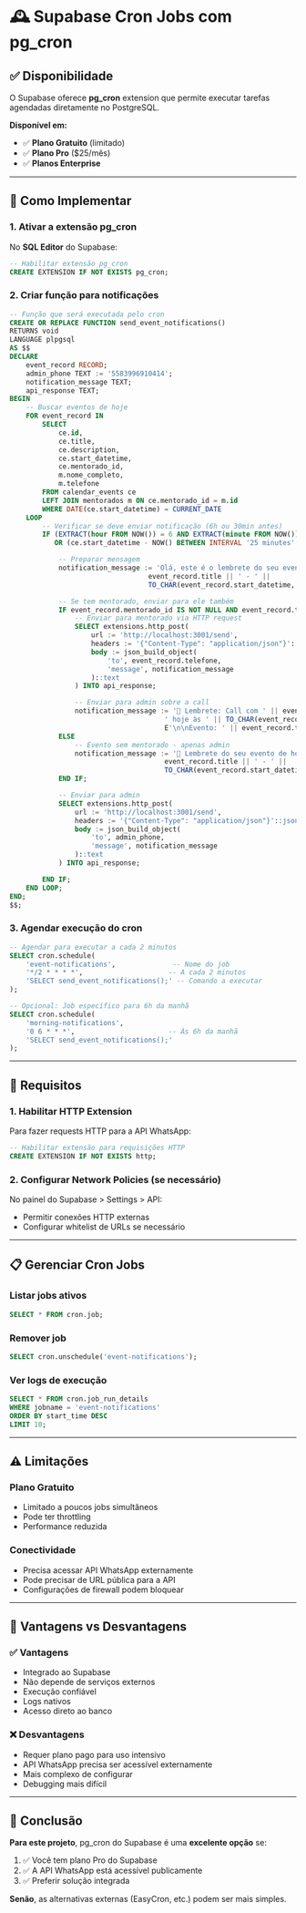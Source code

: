 # 🕰️ Supabase Cron Jobs com pg_cron

## ✅ **Disponibilidade**

O Supabase oferece **pg_cron** extension que permite executar tarefas agendadas diretamente no PostgreSQL.

**Disponível em:**
- ✅ **Plano Gratuito** (limitado)
- ✅ **Plano Pro** ($25/mês)
- ✅ **Planos Enterprise**

---

## 🚀 **Como Implementar**

### **1. Ativar a extensão pg_cron**

No **SQL Editor** do Supabase:

```sql
-- Habilitar extensão pg_cron
CREATE EXTENSION IF NOT EXISTS pg_cron;
```

### **2. Criar função para notificações**

```sql
-- Função que será executada pelo cron
CREATE OR REPLACE FUNCTION send_event_notifications()
RETURNS void
LANGUAGE plpgsql
AS $$
DECLARE
    event_record RECORD;
    admin_phone TEXT := '5583996910414';
    notification_message TEXT;
    api_response TEXT;
BEGIN
    -- Buscar eventos de hoje
    FOR event_record IN
        SELECT
            ce.id,
            ce.title,
            ce.description,
            ce.start_datetime,
            ce.mentorado_id,
            m.nome_completo,
            m.telefone
        FROM calendar_events ce
        LEFT JOIN mentorados m ON ce.mentorado_id = m.id
        WHERE DATE(ce.start_datetime) = CURRENT_DATE
    LOOP
        -- Verificar se deve enviar notificação (6h ou 30min antes)
        IF (EXTRACT(hour FROM NOW()) = 6 AND EXTRACT(minute FROM NOW()) < 5)
           OR (ce.start_datetime - NOW() BETWEEN INTERVAL '25 minutes' AND INTERVAL '35 minutes') THEN

            -- Preparar mensagem
            notification_message := 'Olá, este é o lembrete do seu evento de hoje: ' ||
                                  event_record.title || ' - ' ||
                                  TO_CHAR(event_record.start_datetime, 'HH24:MI');

            -- Se tem mentorado, enviar para ele também
            IF event_record.mentorado_id IS NOT NULL AND event_record.telefone IS NOT NULL THEN
                -- Enviar para mentorado via HTTP request
                SELECT extensions.http_post(
                    url := 'http://localhost:3001/send',
                    headers := '{"Content-Type": "application/json"}'::jsonb,
                    body := json_build_object(
                        'to', event_record.telefone,
                        'message', notification_message
                    )::text
                ) INTO api_response;

                -- Enviar para admin sobre a call
                notification_message := '📅 Lembrete: Call com ' || event_record.nome_completo ||
                                      ' hoje às ' || TO_CHAR(event_record.start_datetime, 'HH24:MI') ||
                                      E'\n\nEvento: ' || event_record.title;
            ELSE
                -- Evento sem mentorado - apenas admin
                notification_message := '📅 Lembrete do seu evento de hoje: ' ||
                                      event_record.title || ' - ' ||
                                      TO_CHAR(event_record.start_datetime, 'HH24:MI');
            END IF;

            -- Enviar para admin
            SELECT extensions.http_post(
                url := 'http://localhost:3001/send',
                headers := '{"Content-Type": "application/json"}'::jsonb,
                body := json_build_object(
                    'to', admin_phone,
                    'message', notification_message
                )::text
            ) INTO api_response;

        END IF;
    END LOOP;
END;
$$;
```

### **3. Agendar execução do cron**

```sql
-- Agendar para executar a cada 2 minutos
SELECT cron.schedule(
    'event-notifications',              -- Nome do job
    '*/2 * * * *',                     -- A cada 2 minutos
    'SELECT send_event_notifications();' -- Comando a executar
);

-- Opcional: Job específico para 6h da manhã
SELECT cron.schedule(
    'morning-notifications',
    '0 6 * * *',                       -- Às 6h da manhã
    'SELECT send_event_notifications();'
);
```

---

## 🔧 **Requisitos**

### **1. Habilitar HTTP Extension**

Para fazer requests HTTP para a API WhatsApp:

```sql
-- Habilitar extensão para requisições HTTP
CREATE EXTENSION IF NOT EXISTS http;
```

### **2. Configurar Network Policies (se necessário)**

No painel do Supabase > Settings > API:
- Permitir conexões HTTP externas
- Configurar whitelist de URLs se necessário

---

## 📋 **Gerenciar Cron Jobs**

### **Listar jobs ativos**
```sql
SELECT * FROM cron.job;
```

### **Remover job**
```sql
SELECT cron.unschedule('event-notifications');
```

### **Ver logs de execução**
```sql
SELECT * FROM cron.job_run_details
WHERE jobname = 'event-notifications'
ORDER BY start_time DESC
LIMIT 10;
```

---

## ⚠️ **Limitações**

### **Plano Gratuito**
- Limitado a poucos jobs simultâneos
- Pode ter throttling
- Performance reduzida

### **Conectividade**
- Precisa acessar API WhatsApp externamente
- Pode precisar de URL pública para a API
- Configurações de firewall podem bloquear

---

## 🎯 **Vantagens vs Desvantagens**

### **✅ Vantagens**
- Integrado ao Supabase
- Não depende de serviços externos
- Execução confiável
- Logs nativos
- Acesso direto ao banco

### **❌ Desvantagens**
- Requer plano pago para uso intensivo
- API WhatsApp precisa ser acessível externamente
- Mais complexo de configurar
- Debugging mais difícil

---

## 🚀 **Conclusão**

**Para este projeto**, pg_cron do Supabase é uma **excelente opção** se:

1. ✅ Você tem plano Pro do Supabase
2. ✅ A API WhatsApp está acessível publicamente
3. ✅ Preferir solução integrada

**Senão**, as alternativas externas (EasyCron, etc.) podem ser mais simples.